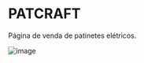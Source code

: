 # PATCRAFT

Página de venda de patinetes elétricos.

![image](https://github.com/matheuslei/patcraft/assets/65515537/bcc97d03-6dbe-4c2e-9e9b-238c6d0da399)

